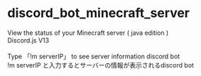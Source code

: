 # discord_bot_minecraft_server
View the status of your Minecraft server ( java edition )
<br>
Discord.js V13
<br>
<br>
Type 「!m serverIP」 to see server information discord bot
<br>
!m serverIP と入力するとサーバーの情報が表示されるdiscord bot
